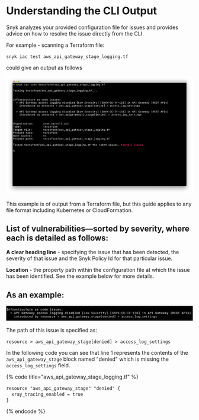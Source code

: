# Understanding the CLI Output

Snyk analyzes your provided configuration file for issues and provides advice on how to resolve the issue directly from the CLI.

For example - scanning a Terraform file:

```text
snyk iac test aws_api_gateway_stage_logging.tf
```

could give an output as follows

![](../../../.gitbook/assets/screenshot-2021-09-28-at-19.58.22.png)

This example is of output from a Terraform file, but this guide applies to any file format including Kubernetes or CloudFormation.

## List of vulnerabilities—sorted by severity, where each is detailed as follows:

**A clear heading line** - specifying the issue that has been detected, the severity of that issue and the Snyk Policy Id for that particular issue.

**Location** - the property path within the configuration file at which the issue has been identified. See the example below for more details.

## **As an example:**

![](../../../.gitbook/assets/screenshot-2021-09-28-at-20.00.36.png)

The path of this issue is specified as:

```text
resource > aws_api_gateway_stage[denied] > access_log_settings
```

In the following code you can see that line 1 represents the contents of the `aws_api_gateway_stage` block named "denied" which is missing the `access_log_settings` field.

{% code title="aws\_api\_gateway\_stage\_logging.tf" %}
```text
resource "aws_api_gateway_stage" "denied" {
  xray_tracing_enabled = true
}
```
{% endcode %}

